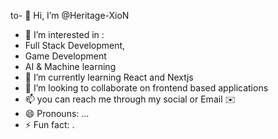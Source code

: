 to- 👋 Hi, I’m @Heritage-XioN
- 👀 I’m interested in :
-    Full Stack Development,
-    Game Development
-    AI & Machine learning 
- 🌱 I’m currently learning React and Nextjs
- 💞️ I’m looking to collaborate on frontend based applications 
- 📫 you can reach me through my social or Email ✉️ 
- 😄 Pronouns: ...
- ⚡ Fun fact: .

<!---
Heritage-XioN/Heritage-XioN is a ✨ special ✨ repository because its `README.md` (this file) appears on your GitHub profile.
You can click the Preview link to take a look at your changes.
--->
